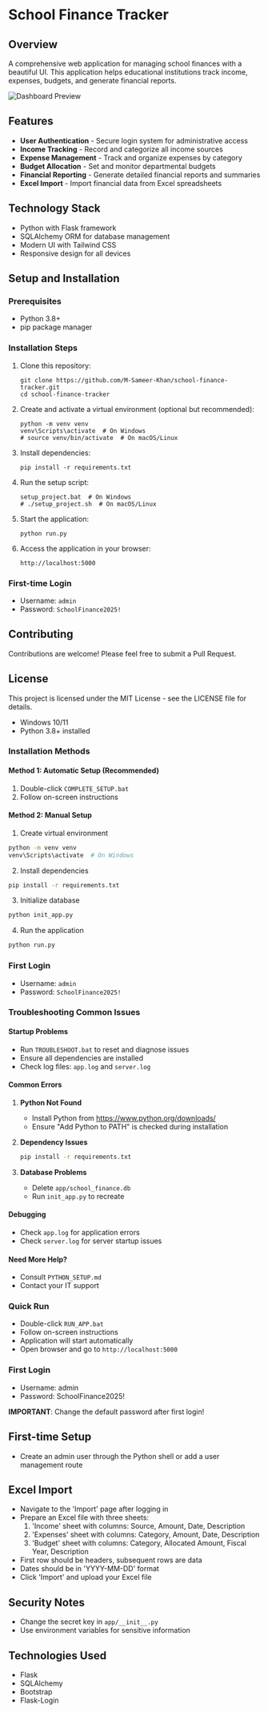 # School Finance Tracker

## Overview
A comprehensive web application for managing school finances with a beautiful UI. This application helps educational institutions track income, expenses, budgets, and generate financial reports.

![Dashboard Preview](docs/dashboard.png)

## Features
- **User Authentication** - Secure login system for administrative access
- **Income Tracking** - Record and categorize all income sources
- **Expense Management** - Track and organize expenses by category
- **Budget Allocation** - Set and monitor departmental budgets
- **Financial Reporting** - Generate detailed financial reports and summaries
- **Excel Import** - Import financial data from Excel spreadsheets

## Technology Stack
- Python with Flask framework
- SQLAlchemy ORM for database management
- Modern UI with Tailwind CSS
- Responsive design for all devices

## Setup and Installation

### Prerequisites
- Python 3.8+
- pip package manager

### Installation Steps
1. Clone this repository:
   ```
   git clone https://github.com/M-Sameer-Khan/school-finance-tracker.git
   cd school-finance-tracker
   ```

2. Create and activate a virtual environment (optional but recommended):
   ```
   python -m venv venv
   venv\Scripts\activate  # On Windows
   # source venv/bin/activate  # On macOS/Linux
   ```

3. Install dependencies:
   ```
   pip install -r requirements.txt
   ```

4. Run the setup script:
   ```
   setup_project.bat  # On Windows
   # ./setup_project.sh  # On macOS/Linux
   ```

5. Start the application:
   ```
   python run.py
   ```

6. Access the application in your browser:
   ```
   http://localhost:5000
   ```

### First-time Login
- Username: `admin`
- Password: `SchoolFinance2025!`

## Contributing
Contributions are welcome! Please feel free to submit a Pull Request.

## License
This project is licensed under the MIT License - see the LICENSE file for details.
- Windows 10/11
- Python 3.8+ installed

### Installation Methods

#### Method 1: Automatic Setup (Recommended)
1. Double-click `COMPLETE_SETUP.bat`
2. Follow on-screen instructions

#### Method 2: Manual Setup
1. Create virtual environment
```bash
python -m venv venv
venv\Scripts\activate  # On Windows
```

2. Install dependencies
```bash
pip install -r requirements.txt
```

3. Initialize database
```bash
python init_app.py
```

4. Run the application
```bash
python run.py
```

### First Login
- Username: `admin`
- Password: `SchoolFinance2025!`

### Troubleshooting Common Issues

#### Startup Problems
- Run `TROUBLESHOOT.bat` to reset and diagnose issues
- Ensure all dependencies are installed
- Check log files: `app.log` and `server.log`

#### Common Errors
1. **Python Not Found**
   - Install Python from https://www.python.org/downloads/
   - Ensure "Add Python to PATH" is checked during installation

2. **Dependency Issues**
   ```bash
   pip install -r requirements.txt
   ```

3. **Database Problems**
   - Delete `app/school_finance.db`
   - Run `init_app.py` to recreate

#### Debugging
- Check `app.log` for application errors
- Check `server.log` for server startup issues

#### Need More Help?
- Consult `PYTHON_SETUP.md`
- Contact your IT support

### Quick Run
- Double-click `RUN_APP.bat`
- Follow on-screen instructions
- Application will start automatically
- Open browser and go to `http://localhost:5000`

### First Login
- Username: admin
- Password: SchoolFinance2025!

**IMPORTANT**: Change the default password after first login!

## First-time Setup
- Create an admin user through the Python shell or add a user management route

## Excel Import
- Navigate to the 'Import' page after logging in
- Prepare an Excel file with three sheets:
  1. 'Income' sheet with columns: Source, Amount, Date, Description
  2. 'Expenses' sheet with columns: Category, Amount, Date, Description
  3. 'Budget' sheet with columns: Category, Allocated Amount, Fiscal Year, Description
- First row should be headers, subsequent rows are data
- Dates should be in 'YYYY-MM-DD' format
- Click 'Import' and upload your Excel file

## Security Notes
- Change the secret key in `app/__init__.py`
- Use environment variables for sensitive information

## Technologies Used
- Flask
- SQLAlchemy
- Bootstrap
- Flask-Login
